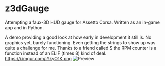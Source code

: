 # z3dGauge
Attempting a faux-3D HUD gauge for Assetto Corsa. Written as an in-game app and in Python.

A demo providing a good look at how early in development it still is. No graphics yet, barely functioning. Even getting the strings to show up was quite a challenge for me. Thanks to a friend called S the RPM counter is a function instead of an ELIF (times 8) kind of deal.
https://i.imgur.com/iYkyO1K.png
![Preview](https://i.imgur.com/iYkyO1K.png)

